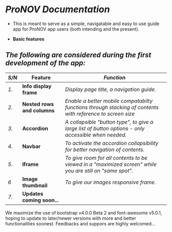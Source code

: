 # _ProNOV Documentation_

* This is meant to serve as a simple, navigatable and easy to use guide app for ProNOV app users (both intending and the present). 

* __Basic features__

_The following are considered during the first development of the app:_
-

_*S/N*_ | __Feature__ | *Function*
-|-|-
_*1.*_ | __Info display frame__ | *Display page title, a navigation guide.*
_*2.*_ | __Nested rows and columns__ | *Enable a better mobile compatabilty functions through stacking of contents with reference to screen size*
_*3.*_ | __Accordion__ | *A collapsible "button type", to give a large list of button options - only accessible when needed.*
_*4.*_ | __Navbar__ | *To activate the accordion collapsibility for better navigation of contents.*
_*5.*_ | __Iframe__ | *To give room  for all contents to be viewed in a "maximized screen" while you are still on "same spot".*
 _*6*_ | __Image thumbnail__ | *To give our images responsive frame.*
 _*7.*_ | __Updates coming soon...__



 We maximize the use of bootstrap v4.0.0 Beta 2 and font-awesome v5.0.1, hoping to update to later/newer versions with more and better functionalities soonest. Feedbacks and suppors are highly welcomed...
